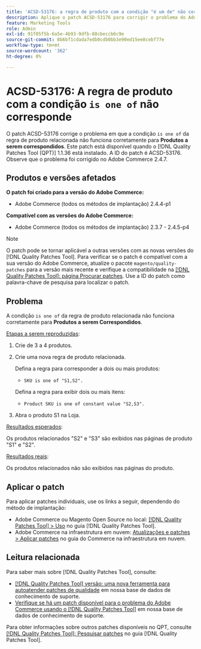 ```yaml
---
title: 'ACSD-53176: a regra de produto com a condição "é um de" não corresponde'
description: Aplique o patch ACSD-53176 para corrigir o problema do Adobe Commerce em que a condição "Produtos para correspondência" da regra de produto relacionada "é um de" não funciona corretamente para "Produtos para correspondência".
feature: Marketing Tools
role: Admin
exl-id: 91f05f5b-6a5e-4b93-9dfb-88cbeccb6c9e
source-git-commit: 8b6bf1cdada7edb0cdb0bb3e90ed15ee8cebf77e
workflow-type: tm+mt
source-wordcount: '362'
ht-degree: 0%

---
```


# ACSD-53176: A regra de produto com a condição `is one of` não corresponde

O patch ACSD-53176 corrige o problema em que a condição `is one of` da regra de produto relacionada não funciona corretamente para **Produtos a serem correspondidos**. Este patch está disponível quando o [!DNL Quality Patches Tool (QPT)] 1.1.36 está instalado. A ID do patch é ACSD-53176. Observe que o problema foi corrigido no Adobe Commerce 2.4.7.

## Produtos e versões afetados

**O patch foi criado para a versão do Adobe Commerce:**

* Adobe Commerce (todos os métodos de implantação) 2.4.4-p1

**Compatível com as versões do Adobe Commerce:**

* Adobe Commerce (todos os métodos de implantação) 2.3.7 - 2.4.5-p4

>[!NOTE]
>
>O patch pode se tornar aplicável a outras versões com as novas versões do [!DNL Quality Patches Tool]. Para verificar se o patch é compatível com a sua versão do Adobe Commerce, atualize o pacote `magento/quality-patches` para a versão mais recente e verifique a compatibilidade na [[!DNL Quality Patches Tool]: página Procurar patches](https://experienceleague.adobe.com/tools/commerce-quality-patches/index.html). Use a ID do patch como palavra-chave de pesquisa para localizar o patch.

## Problema

A condição `is one of` da regra de produto relacionada não funciona corretamente para **Produtos a serem Correspondidos**.

<u>Etapas a serem reproduzidas</u>:

1. Crie de 3 a 4 produtos.
1. Crie uma nova regra de produto relacionada.

   Defina a regra para corresponder a dois ou mais produtos:
   * `SKU is one of "S1,S2".`

   Defina a regra para exibir dois ou mais itens:
   * `Product SKU is one of constant value "S2,S3".`

1. Abra o produto S1 na Loja.

<u>Resultados esperados</u>:

Os produtos relacionados &quot;S2&quot; e &quot;S3&quot; são exibidos nas páginas de produto &quot;S1&quot; e &quot;S2&quot;.

<u>Resultados reais</u>:

Os produtos relacionados não são exibidos nas páginas do produto.

## Aplicar o patch

Para aplicar patches individuais, use os links a seguir, dependendo do método de implantação:

* Adobe Commerce ou Magento Open Source no local: [[!DNL Quality Patches Tool] > Uso](https://experienceleague.adobe.com/docs/commerce-operations/tools/quality-patches-tool/usage.html) no guia [!DNL Quality Patches Tool].
* Adobe Commerce na infraestrutura em nuvem: [Atualizações e patches > Aplicar patches](https://experienceleague.adobe.com/docs/commerce-cloud-service/user-guide/develop/upgrade/apply-patches.html) no guia do Commerce na infraestrutura em nuvem.

## Leitura relacionada

Para saber mais sobre [!DNL Quality Patches Tool], consulte:

* [[!DNL Quality Patches Tool] versão: uma nova ferramenta para autoatender patches de qualidade](/help/announcements/adobe-commerce-announcements/magento-quality-patches-released-new-tool-to-self-serve-quality-patches.md) em nossa base de dados de conhecimento de suporte.
* [Verifique se há um patch disponível para o problema do Adobe Commerce usando o [!DNL Quality Patches Tool]](/help/support-tools/patches-available-in-qpt-tool/check-patch-for-magento-issue-with-magento-quality-patches.md) em nossa base de dados de conhecimento de suporte.

Para obter informações sobre outros patches disponíveis no QPT, consulte [[!DNL Quality Patches Tool]: Pesquisar patches](https://experienceleague.adobe.com/tools/commerce-quality-patches/index.html) no guia [!DNL Quality Patches Tool].
